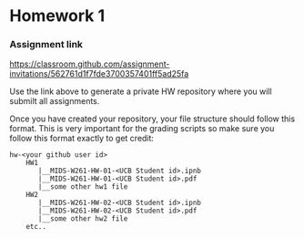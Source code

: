# Homework 1

### Assignment link
https://classroom.github.com/assignment-invitations/562761d1f7fde3700357401ff5ad25fa

Use the link above to generate a private HW repository where you will submilt all assignments.   

Once you have created your repository, your file structure should follow this format. This is very important for the grading scripts so make sure you follow this format exactly to get credit:

```
hw-<your github user id>
    HW1
       |__MIDS-W261-HW-01-<UCB Student id>.ipnb
       |__MIDS-W261-HW-01-<UCB Student id>.pdf
       |__some other hw1 file
    HW2
       |__MIDS-W261-HW-02-<UCB Student id>.ipnb
       |__MIDS-W261-HW-02-<UCB Student id>.pdf
       |__some other hw2 file
    etc..
```    
